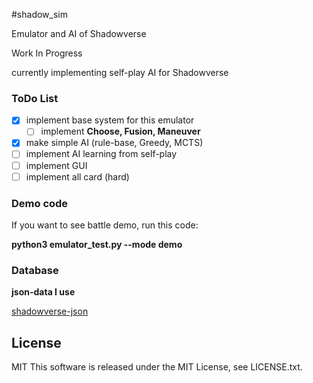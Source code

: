 #shadow_sim

Emulator and AI of Shadowverse

Work In Progress

currently implementing self-play AI for Shadowverse

### ToDo List ###

- [x] implement base system for this emulator
  - [ ] implement **Choose, Fusion, Maneuver**
- [x] make simple AI (rule-base, Greedy, MCTS)
- [ ] implement AI learning from self-play
- [ ] implement GUI 
- [ ] implement all card (hard)
### Demo code
If you want to see battle demo, run this code:

**python3 emulator_test.py --mode demo**

### Database
 **json-data I use**
 
 [shadowverse-json](https://github.com/user6174/shadowverse-json)
## License
MIT
This software is released under the MIT License, see LICENSE.txt.
